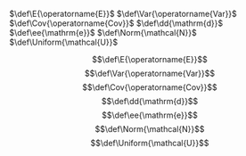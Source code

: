 <!-- Define LaTeX macros -->
$\def\E{\operatorname{E}}$
$\def\Var{\operatorname{Var}}$
$\def\Cov{\operatorname{Cov}}$
$\def\dd{\mathrm{d}}$
$\def\ee{\mathrm{e}}$
$\def\Norm{\mathcal{N}}$
$\def\Uniform{\mathcal{U}}$

<!-- MathJax needs them to be defined again for the non-inline environment -->
$$\def\E{\operatorname{E}}$$
$$\def\Var{\operatorname{Var}}$$
$$\def\Cov{\operatorname{Cov}}$$
$$\def\dd{\mathrm{d}}$$
$$\def\ee{\mathrm{e}}$$
$$\def\Norm{\mathcal{N}}$$
$$\def\Uniform{\mathcal{U}}$$